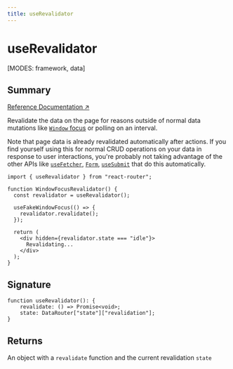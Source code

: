 ```yaml
---
title: useRevalidator
---
```


# useRevalidator

<!--
⚠️ ⚠️ IMPORTANT ⚠️ ⚠️ 

Thank you for helping improve our documentation!

This file is auto-generated from the JSDoc comments in the source
code, so please edit the JSDoc comments in the file below and this
file will be re-generated once those changes are merged.

https://github.com/remix-run/react-router/blob/main/packages/react-router/lib/hooks.tsx
-->

[MODES: framework, data]

## Summary

[Reference Documentation ↗](https://api.reactrouter.com/v7/functions/react_router.useRevalidator.html)

Revalidate the data on the page for reasons outside of normal data mutations
like [`Window` focus](https://developer.mozilla.org/en-US/docs/Web/API/Window/focus_event)
or polling on an interval.

Note that page data is already revalidated automatically after actions.
If you find yourself using this for normal CRUD operations on your data in
response to user interactions, you're probably not taking advantage of the
other APIs like [`useFetcher`](../hooks/useFetcher), [`Form`](../components/Form), [`useSubmit`](../hooks/useSubmit) that do
this automatically.

```tsx
import { useRevalidator } from "react-router";

function WindowFocusRevalidator() {
  const revalidator = useRevalidator();

  useFakeWindowFocus(() => {
    revalidator.revalidate();
  });

  return (
    <div hidden={revalidator.state === "idle"}>
      Revalidating...
    </div>
  );
}
```

## Signature

```tsx
function useRevalidator(): {
    revalidate: () => Promise<void>;
    state: DataRouter["state"]["revalidation"];
}
```

## Returns

An object with a `revalidate` function and the current revalidation
`state`

